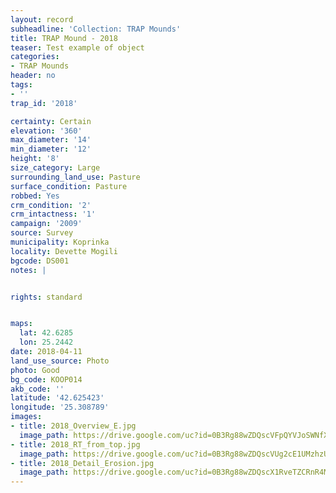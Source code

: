 ```yaml
---
layout: record
subheadline: 'Collection: TRAP Mounds'
title: TRAP Mound - 2018
teaser: Test example of object
categories:
- TRAP Mounds
header: no
tags:
- ''
trap_id: '2018'

certainty: Certain
elevation: '360'
max_diameter: '14'
min_diameter: '12'
height: '8'
size_category: Large
surrounding_land_use: Pasture
surface_condition: Pasture
robbed: Yes
crm_condition: '2'
crm_intactness: '1'
campaign: '2009'
source: Survey
municipality: Koprinka
locality: Devette Mogili
bgcode: DS001
notes: |


rights: standard


maps:
  lat: 42.6285
  lon: 25.2442
date: 2018-04-11
land_use_source: Photo
photo: Good
bg_code: KOOP014
akb_code: ''
latitude: '42.625423'
longitude: '25.308789'
images:
- title: 2018_Overview_E.jpg
  image_path: https://drive.google.com/uc?id=0B3Rg88wZDQscVFpQYVJoSWNfX28
- title: 2018_RT_from_top.jpg
  image_path: https://drive.google.com/uc?id=0B3Rg88wZDQscVUg2cE1UMzhzUVE
- title: 2018_Detail_Erosion.jpg
  image_path: https://drive.google.com/uc?id=0B3Rg88wZDQscX1RveTZCRnR4MVk
---
```

